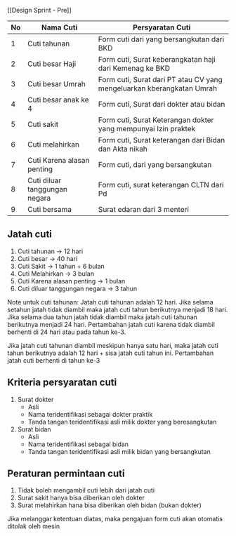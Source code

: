 [[Design Sprint - Pre]]

| No | Nama Cuti                     | Persyaratan Cuti                                                      |
|----|-------------------------------|-----------------------------------------------------------------------|
| 1  | Cuti tahunan                  | Form cuti dari yang bersangkutan dari BKD                             |
| 2  | Cuti besar Haji               | Form cuti, Surat keberangkatan haji dari Kemenag ke BKD               |
| 3  | Cuti besar Umrah              | Form cuti, Surat dari PT atau CV yang mengeluarkan kberangkatan Umrah |
| 4  | Cuti besar anak ke 4          | Form cuti, Surat dari dokter atau bidan                               |
| 5  | Cuti sakit                    | Form cuti, Surat Keterangan dokter yang mempunyai Izin praktek        |
| 6  | Cuti melahirkan               | Form cuti, Surat keterangan dari Bidan dan Akta nikah                 |
| 7  | Cuti Karena alasan penting    | Form cuti, dari yang bersangkutan                                     |
| 8  | Cuti diluar tanggungan negara | Form cuti, surat keterangan CLTN dari Pd                              |
| 9  | Cuti bersama                  | Surat edaran dari 3 menteri                                           |

## Jatah cuti
1. Cuti tahunan -> 12 hari
2. Cuti besar -> 40 hari
3. Cuti Sakit -> 1 tahun + 6 bulan
4. Cuti Melahirkan -> 3 bulan
5. Cuti Karena alasan penting -> 1 bulan
6. Cuti diluar tanggungan negara -> 3 tahun

Note untuk cuti tahunan:
Jatah cuti tahunan adalah 12 hari. Jika selama setahun jatah tidak diambil maka jatah cuti tahun berikutnya menjadi 18 hari. Jika selama dua tahun jatah tidak diambil maka jatah cuti tahunan berikutnya menjadi 24 hari. Pertambahan jatah cuti karena tidak diambil berhenti di 24 hari atau pada tahun ke-3.

Jika jatah cuti tahunan diambil meskipun hanya satu hari, maka jatah cuti tahun berikutnya adalah 12 hari + sisa jatah cuti tahun ini. Pertambahan jatah cuti berhenti di tahun ke-3 

## Kriteria persyaratan cuti
1. Surat dokter
	- Asli
	- Nama teridentifikasi sebagai dokter praktik
	- Tanda tangan teridentifikasi asli milik dokter yang beresangkutan
2. Surat bidan
	- Asli
	- Nama teridentifikasi sebagai bidan 
	- Tanda tangan teridentifikasi asli milik bidan yang bersangkutan

## Peraturan permintaan cuti
1. Tidak boleh mengambil cuti lebih dari jatah cuti
2. Surat sakit hanya bisa diberikan oleh dokter
3. Surat melahirkan hana bisa diberikan oleh bidan (bukan dokter)

Jika melanggar ketentuan diatas, maka pengajuan form cuti akan otomatis ditolak oleh mesin